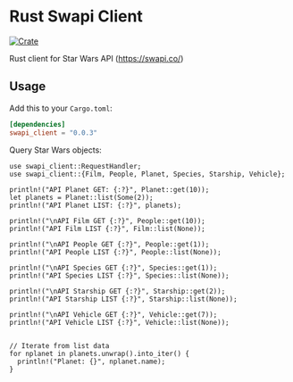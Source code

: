 # Rust Swapi Client

[![Crate](https://img.shields.io/crates/v/swapi-client)](https://crates.io/crates/swapi-client)

Rust client for Star Wars API (https://swapi.co/)

## Usage

Add this to your `Cargo.toml`:

```toml
[dependencies]
swapi_client = "0.0.3"
```

Query Star Wars objects:

```
use swapi_client::RequestHandler;
use swapi_client::{Film, People, Planet, Species, Starship, Vehicle};

println!("API Planet GET: {:?}", Planet::get(10));
let planets = Planet::list(Some(2));
println!("API Planet LIST: {:?}", planets);

println!("\nAPI Film GET {:?}", People::get(10));
println!("API Film LIST {:?}", Film::list(None));

println!("\nAPI People GET {:?}", People::get(1));
println!("API People LIST {:?}", People::list(None));

println!("\nAPI Species GET {:?}", Species::get(1));
println!("API Species LIST {:?}", Species::list(None));

println!("\nAPI Starship GET {:?}", Starship::get(2));
println!("API Starship LIST {:?}", Starship::list(None));

println!("\nAPI Vehicle GET {:?}", Vehicle::get(7));
println!("API Vehicle LIST {:?}", Vehicle::list(None));


// Iterate from list data
for nplanet in planets.unwrap().into_iter() {
  println!("Planet: {}", nplanet.name);
}

```
